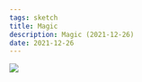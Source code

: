 ```yaml
---
tags: sketch
title: Magic
description: Magic (2021-12-26)
date: 2021-12-26
---
```


![](59_Magic_2021-12-26.jpg) 
